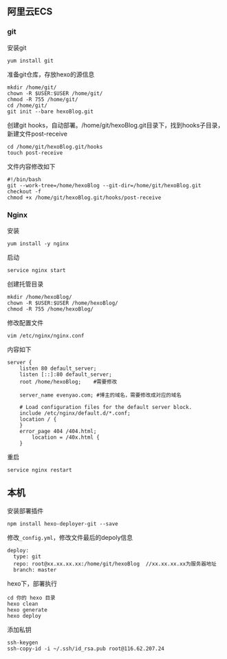 ## 阿里云ECS

### git

安装git

```
yum install git
```

准备git仓库，存放hexo的源信息

```
mkdir /home/git/
chown -R $USER:$USER /home/git/
chmod -R 755 /home/git/
cd /home/git/
git init --bare hexoBlog.git
```

创建git hooks，自动部署。/home/git/hexoBlog.git目录下，找到hooks子目录，新建文件post-receive

```
cd /home/git/hexoBlog.git/hooks
touch post-receive
```
文件内容修改如下

```
#!/bin/bash
git --work-tree=/home/hexoBlog --git-dir=/home/git/hexoBlog.git checkout -f
chmod +x /home/git/hexoBlog.git/hooks/post-receive
```

### Nginx

安装

```
yum install -y nginx
```

启动

```
service nginx start
```

创建托管目录

```
mkdir /home/hexoBlog/
chown -R $USER:$USER /home/hexoBlog/
chmod -R 755 /home/hexoBlog/
```

修改配置文件

```
vim /etc/nginx/nginx.conf
```

内容如下

```
server {
    listen 80 default_server;
    listen [::]:80 default_server;
    root /home/hexoBlog;    #需要修改

    server_name evenyao.com; #博主的域名，需要修改成对应的域名

    # Load configuration files for the default server block.
    include /etc/nginx/default.d/*.conf;
    location / {
    }
    error_page 404 /404.html;
        location = /40x.html {
    }
```

重启

```
service nginx restart
```

## 本机

安装部署插件

```
npm install hexo-deployer-git --save
```

修改`_config.yml`，修改文件最后的depoly信息

```
deploy:
  type: git
  repo: root@xx.xx.xx.xx:/home/git/hexoBlog  //xx.xx.xx.xx为服务器地址
  branch: master
```

hexo下，部署执行

```
cd 你的 hexo 目录
hexo clean
hexo generate
hexo deploy
```

添加私钥

```
ssh-keygen
ssh-copy-id -i ~/.ssh/id_rsa.pub root@116.62.207.24
```


